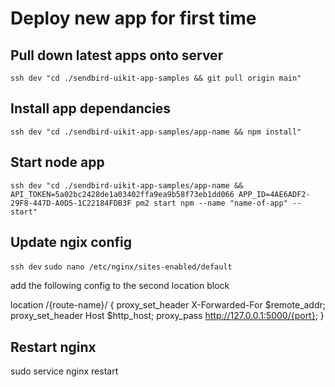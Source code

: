 # Deploy new app for first time

## Pull down latest apps onto server

`ssh dev "cd ./sendbird-uikit-app-samples && git pull origin main"`

## Install app dependancies
`ssh dev "cd ./sendbird-uikit-app-samples/app-name && npm install"`


## Start node app
`ssh dev "cd ./sendbird-uikit-app-samples/app-name && API_TOKEN=5a02bc2428de1a03402ffa9ea9b58f73eb1dd066 APP_ID=4AE6ADF2-29F8-447D-A0D5-1C22184FDB3F pm2 start npm --name "name-of-app" -- start"`

## Update ngix config
`ssh dev`
`sudo nano /etc/nginx/sites-enabled/default`

add the following config to the second location block

location /{route-name}/ {
proxy_set_header   X-Forwarded-For $remote_addr;
proxy_set_header   Host $http_host;
proxy_pass         http://127.0.0.1:5000/{port};
}

## Restart nginx

sudo service nginx restart